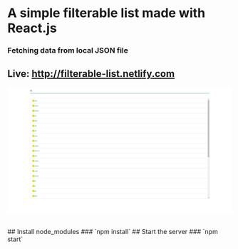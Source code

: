 # A simple filterable list made with React.js
### Fetching data from local JSON file<br/>

## Live: http://filterable-list.netlify.com
[<img src="https://github.com/nikolap99/filterable-list/blob/master/filterable.png">](http://filterable-list.netlify.com)

<br/>
## Install node_modules
### `npm install`
## Start the server
### `npm start`
